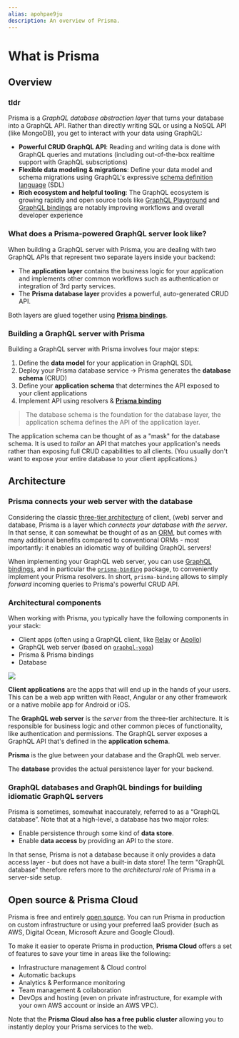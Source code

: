 ```yaml
---
alias: apohpae9ju 
description: An overview of Prisma.
---
```


# What is Prisma

## Overview

### tldr

Prisma is a _GraphQL database abstraction layer_ that turns your database into a GraphQL API. Rather than directly writing SQL or using a NoSQL API (like MongoDB), you get to interact with your data using GraphQL:

* **Powerful CRUD GraphQL API**: Reading and writing data is done with GraphQL queries and mutations (including out-of-the-box realtime support with GraphQL subscriptions)
* **Flexible data modeling & migrations**: Define your data model and schema migrations using GraphQL's expressive [schema definition language](https://blog.graph.cool/graphql-sdl-schema-definition-language-6755bcb9ce51) (SDL)
* **Rich ecosystem and helpful tooling**: The GraphQL ecosystem is growing rapidly and open source tools like [GraphQL Playground](https://github.com/Prisma/graphql-playground) and [GraphQL bindings](https://blog.graph.cool/graphql-schema-stitching-explained-schema-delegation-4c6caf468405) are notably improving workflows and overall developer experience

### What does a Prisma-powered GraphQL server look like?

When building a GraphQL server with Prisma, you are dealing with two GraphQL APIs that represent two separate layers inside your backend:

- The **application layer** contains the business logic for your application and implements other common workflows such as authentication or integration of 3rd party services.
- The **Prisma database layer** provides a powerful, auto-generated CRUD API.

Both layers are glued together using [**Prisma bindings**](https://github.com/graphcool/prisma-binding).

### Building a GraphQL server with Prisma

Building a GraphQL server with Prisma involves four major steps:

1. Define the **data model** for your application in GraphQL SDL
1. Deploy your Prisma database service → Prisma generates the **database schema** (CRUD)
1. Define your **application schema** that determines the API exposed to your client applications
1. Implement API using resolvers & [**Prisma binding**](https://github.com/graphcool/prisma-binding)

> The database schema is the foundation for the database layer, the application schema defines the API of the application layer.

The application schema can be thought of as a "mask" for the database schema. It is used to _tailor_ an API that matches your application's needs rather than exposing full CRUD capabilities to all clients. (You usually don't want to expose your entire database to your client applications.)

## Architecture

### Prisma connects your web server with the database

Considering the classic [three-tier architecture](https://en.wikipedia.org/wiki/Multitier_architecture#Three-tier_architecture) of client, (web) server and database, Prisma is a layer which _connects your database with the server_. In that sense, it can somewhat be thought of as an [ORM](https://en.wikipedia.org/wiki/Object-relational_mapping), but comes with many additional benefits compared to conventional ORMs - most importantly: it enables an idiomatic way of building GraphQL servers!

When implementing your GraphQL web server, you can use [GraphQL bindings](https://blog.graph.cool/reusing-composing-graphql-apis-with-graphql-bindings-80a4aa37cff5), and in particular the [`prisma-binding`](https://github.com/graphcool/prisma-binding) package, to conveniently implement your Prisma resolvers. In short, `prisma-binding` allows to simply _forward_ incoming queries to Prisma's powerful CRUD API.

### Architectural components

When working with Prisma, you typically have the following components in your stack:

* Client apps (often using a GraphQL client, like [Relay](https://facebook.github.io/relay/) or [Apollo](https://github.com/apollographql/apollo-client))
* GraphQL web server (based on [`graphql-yoga`](https://github.com/graphcool/graphql-yoga))
* Prisma & Prisma bindings
* Database

![](https://imgur.com/QJIcNRm.png)

**Client applications** are the apps that will end up in the hands of your users. This can be a web app written with React, Angular or any other framework or a native mobile app for Android or iOS.

The **GraphQL web server** is the _server_ from the three-tier architecture. It is responsible for business logic and other common pieces of functionality, like authentication and permissions. The GraphQL server exposes a GraphQL API that's defined in the **application schema**.

**Prisma** is the glue between your database and the GraphQL web server.

The **database** provides the actual persistence layer for your backend.

### GraphQL databases and GraphQL bindings for building idiomatic GraphQL servers

Prisma is sometimes, somewhat inaccurately, referred to as a “GraphQL database”. Note that at a high-level, a database has two major roles:

* Enable persistence through some kind of **data store**.
* Enable **data access** by providing an API to the store.

In that sense, Prisma is not a database because it only provides a data access layer - but does not have a built-in data store! The term "GraphQL database" therefore refers more to the _architectural role_ of Prisma in a server-side setup.

## Open source & Prisma Cloud

Prisma is free and entirely [open source](https://github.com/prisma/prisma). You can run Prisma in production on custom infrastructure or using your preferred IaaS provider (such as AWS, Digital Ocean, Microsoft Azure and Google Cloud).

To make it easier to operate Prisma in production, **Prisma Cloud** offers a set of features to save your time in areas like the following:

* Infrastructure management & Cloud control
* Automatic backups
* Analytics & Performance monitoring
* Team management & collaboration
* DevOps and hosting (even on private infrastructure, for example with your own AWS account or inside an AWS VPC).

Note that the **Prisma Cloud also has a free public cluster** allowing you to instantly deploy your Prisma services to the web.
